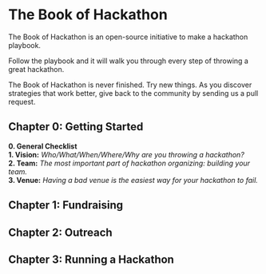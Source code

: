 # The Book of Hackathon

The Book of Hackathon is an open-source initiative to make a hackathon playbook. 

Follow the playbook and it will walk you through every step of throwing a great hackathon.

The Book of Hackathon is never finished. Try new things. As you discover strategies that work better, give back to the community by sending us a pull request. 

## Chapter 0: Getting Started
**0. General Checklist**  
**1. Vision:** _Who/What/When/Where/Why are you throwing a hackathon?_  
**2. Team:** _The most important part of hackathon organizing: building your team._    
**3. Venue:** _Having a bad venue is the easiest way for your hackathon to fail._  

## Chapter 1: Fundraising 

## Chapter 2: Outreach

## Chapter 3: Running a Hackathon

